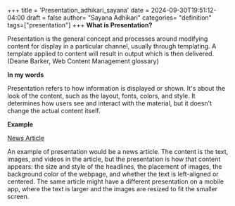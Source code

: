 +++
title = 'Presentation_adhikari_sayana'
date = 2024-09-30T19:51:12-04:00
draft = false
author= "Sayana Adhikari"
categories= "definition"
tags=["presentation"]
+++
**What is Presentation?**

Presentation is the general concept and processes around modifying content for display in a particular channel, usually through templating. A template applied to content will result in output which is then delivered. (Deane Barker, Web Content Management glossary)

**In my words**

Presentation refers to how information is displayed or shown. It's about the look of the content, such as the layout, fonts, colors, and style. It determines how users see and interact with the material, but it doesn't change the actual content itself.

**Example**

[News Article](https://www.nytimes.com/2024/09/30/us/asheville-hurricane-helene-damage.html)

An example of presentation would be a news article. The content is the text, images, and videos in the article, but the presentation is how that content appears: the size and style of the headlines, the placement of images, the background color of the webpage, and whether the text is left-aligned or centered. The same article might have a different presentation on a mobile app, where the text is larger and the images are resized to fit the smaller screen.







